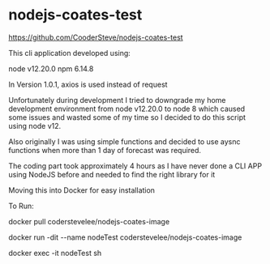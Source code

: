 # nodejs-coates-test
https://github.com/CooderSteve/nodejs-coates-test

This cli application developed using:

node v12.20.0
npm 6.14.8

In Version 1.0.1, axios is used instead of request

Unfortunately during development I tried to downgrade my home development environment from node v12.20.0
to node 8 which caused some issues and wasted some of my time so I decided to do this script using node v12.

Also originally I was using simple functions and decided to use aysnc functions when more than 1 day 
of forecast was required.

The coding part took approximately 4 hours as I have never done a CLI APP using NodeJS before and needed
to find the right library for it

Moving this into Docker for easy installation

To Run:

docker pull coderstevelee/nodejs-coates-image

docker run -dit --name nodeTest coderstevelee/nodejs-coates-image

docker exec -it nodeTest sh
